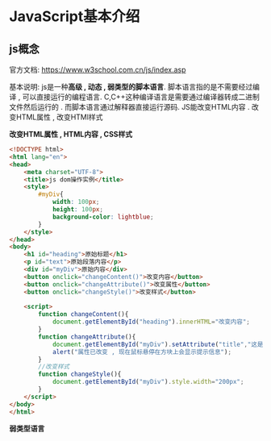 # JavaScript基本介绍
## js概念
官方文档: https://www.w3school.com.cn/js/index.asp

基本说明: js是一种**高级 , 动态 , 弱类型的脚本语言**. 脚本语言指的是不需要经过编译 , 可以直接运行的编程语言. C,C++这种编译语言是需要通过编译器转成二进制文件然后运行的 . 而脚本语言通过解释器直接运行源码. JS能改变HTML内容 . 改变HTML属性 , 改变HTMl样式

**改变HTML属性 , HTML内容 , CSS样式**
```html
<!DOCTYPE html>  
<html lang="en">  
<head>  
    <meta charset="UTF-8">  
    <title>js dom操作实例</title>  
    <style>  
        #myDiv{  
            width: 100px;  
            height: 100px;  
            background-color: lightblue;  
        }  
    </style>  
</head>  
<body>  
    <h1 id="heading">原始标题</h1>  
    <p id="text">原始段落内容</p>  
    <div id="myDiv">原始内容</div>  
    <button onclick="changeContent()">改变内容</button>  
    <button onclick="changeAttribute()">改变属性</button>  
    <button onclick="changeStyle()">改变样式</button>  
  
    <script>  
        function changeContent(){  
            document.getElementById("heading").innerHTML="改变内容";  
        }  
        function changeAttribute(){  
            document.getElementById("myDiv").setAttribute("title","这是一个新提示消息");  
            alert("属性已改变 , 现在鼠标悬停在方块上会显示提示信息");  
        }  
        //改变样式  
        function changeStyle(){  
            document.getElementById("myDiv").style.width="200px";  
        }  
    </script>  
</body>  
</html>
```
**弱类型语言**

